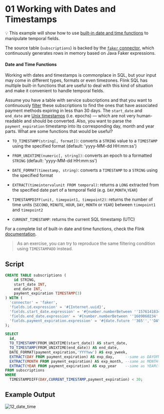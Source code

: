 # 01 Working with Dates and Timestamps

:bulb: This example will show how to use [built-in date and time functions](https://ci.apache.org/projects/flink/flink-docs-stable/dev/table/functions/systemFunctions.html#temporal-functions) to manipulate temporal fields.

The source table (`subscriptions`) is backed by the [`faker` connector](https://github.com/knaufk/flink-faker), which continuously generates rows in memory based on Java Faker expressions.

#### Date and Time Functions

Working with dates and timestamps is commonplace in SQL, but your input may come in different types, formats or even timezones. Flink SQL has multiple built-in functions that are useful to deal with this kind of situation and make it convenient to handle temporal fields.

Assume you have a table with service subscriptions and that you want to continuously [filter](.../foundations/04/04_where.md) these subscriptions to find the ones that have associated payment methods expiring in less than 30 days. The `start_date` and `end_date` are [Unix timestamps](https://en.wikipedia.org/wiki/Unix_time) (i.e. epochs) — which are not very human-readable and should be converted. Also, you want to parse the `payment_expiration` timestamp into its corresponding day, month and year parts. What are some functions that would be useful?

* `TO_TIMESTAMP(string[, format])`: converts a `STRING` value to a `TIMESTAMP` using the specified format (default: 'yyyy-MM-dd HH:mm:ss')

* `FROM_UNIXTIME(numeric[, string])`: converts an epoch to a formatted `STRING` (default: 'yyyy-MM-dd HH:mm:ss')

* `DATE_FORMAT(timestamp, string)`: converts a `TIMESTAMP` to a `STRING` using the specified format

* `EXTRACT(timeintervalunit FROM temporal)`: returns a `LONG` extracted from the specified date part of a temporal field (e.g. `DAY`,`MONTH`,`YEAR`)

* `TIMESTAMPDIFF(unit, timepoint1, timepoint2)`: returns the number of time units (`SECOND`, `MINUTE`, `HOUR`, `DAY`, `MONTH` or `YEAR`) between `timepoint1` and `timepoint2`

* `CURRENT_TIMESTAMP`: returns the current SQL timestamp (UTC)

For a complete list of built-in date and time functions, check the Flink [documentation](https://ci.apache.org/projects/flink/flink-docs-release-1.12/dev/table/functions/systemFunctions.html#temporal-functions).

> As an exercise, you can try to reproduce the same filtering condition using `TIMESTAMPADD` instead.

## Script

```sql
CREATE TABLE subscriptions ( 
    id STRING,
    start_date INT,
    end_date INT,
    payment_expiration TIMESTAMP(3)
) WITH (
  'connector' = 'faker',
  'fields.id.expression' = '#{Internet.uuid}', 
  'fields.start_date.expression' = '#{number.numberBetween ''1576141834'',''1607764234''}',
  'fields.end_date.expression' = '#{number.numberBetween ''1609060234'',''1639300234''}',
  'fields.payment_expiration.expression' = '#{date.future ''365'',''DAYS''}'
);

SELECT 
  id,
  TO_TIMESTAMP(FROM_UNIXTIME(start_date)) AS start_date,
  TO_TIMESTAMP(FROM_UNIXTIME(end_date)) AS end_date,
  DATE_FORMAT(payment_expiration,'YYYYww') AS exp_yweek,
  EXTRACT(DAY FROM payment_expiration) AS exp_day,     --same as DAYOFMONTH(ts)
  EXTRACT(MONTH FROM payment_expiration) AS exp_month, --same as MONTH(ts)
  EXTRACT(YEAR FROM payment_expiration) AS exp_year    --same as YEAR(ts)
FROM subscriptions
WHERE 
  TIMESTAMPDIFF(DAY,CURRENT_TIMESTAMP,payment_expiration) < 30;
```

## Example Output

![12_date_time](https://user-images.githubusercontent.com/23521087/101981480-811a0500-3c6d-11eb-9b28-5603d76ba0e6.png)